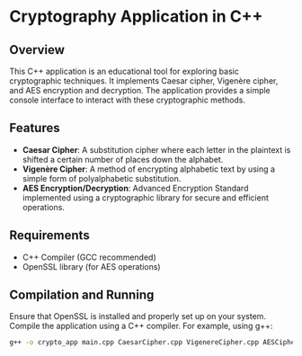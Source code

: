 # Cryptography Application in C++

## Overview
This C++ application is an educational tool for exploring basic cryptographic techniques. It implements Caesar cipher, Vigenère cipher, and AES encryption and decryption. The application provides a simple console interface to interact with these cryptographic methods.

## Features
- **Caesar Cipher**: A substitution cipher where each letter in the plaintext is shifted a certain number of places down the alphabet.
- **Vigenère Cipher**: A method of encrypting alphabetic text by using a simple form of polyalphabetic substitution.
- **AES Encryption/Decryption**: Advanced Encryption Standard implemented using a cryptographic library for secure and efficient operations.

## Requirements
- C++ Compiler (GCC recommended)
- OpenSSL library (for AES operations)

## Compilation and Running
Ensure that OpenSSL is installed and properly set up on your system. Compile the application using a C++ compiler. For example, using g++:

```bash
g++ -o crypto_app main.cpp CaesarCipher.cpp VigenereCipher.cpp AESCipher.cpp -lssl -lcrypto
